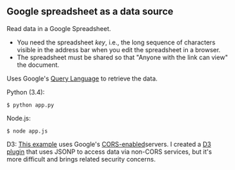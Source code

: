
## Google spreadsheet as a data source

Read data in a Google Spreadsheet. 
* You need the spreadsheet <i>key</i>, i.e., the long sequence of characters visible in the address bar when you edit the spreadsheet in a browser.  
* The spreadsheet must be shared so that "Anyone with the link can view" the document.

Uses Google's <a href="https://developers.google.com/chart/interactive/docs/querylanguage">Query Language</a> to retrieve the data.

Python (3.4):
```
$ python app.py
```

Node.js:
```
$ node app.js
```

D3:
<a href="http://bl.ocks.org/pbogden/d46d6dbfcd6f35a3ccda">This example</a> uses Google's <a href="http://enable-cors.org">CORS-enabled</a>servers.  I created a <a href="http://bl.ocks.org/pbogden/62244b94a1da2db963db">D3 plugin</a> that uses JSONP to access data via non-CORS services, but it's more difficult and brings related security concerns.
